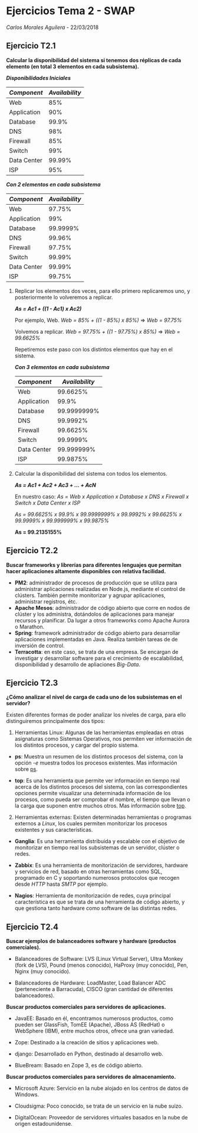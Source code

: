 # Ejercicios Tema 2 - SWAP
*Carlos Morales Aguilera* - 22/03/2018

## Ejercicio T2.1
**Calcular la disponibilidad del sistema si tenemos dos réplicas de cada elemento (en total 3 elementos en cada subsistema).**

***Disponibilidades Iniciales***


| *Component* | *Availability* |
|----------------|-----------------|
| Web | 85% |
| Application | 90% |
| Database | 99.9% |
| DNS | 98% |
| Firewall | 85% |
| Switch | 99% |
| Data Center | 99.99% |
| ISP | 95% |

***Con 2 elementos en cada subsistema***


| *Component* | *Availability* |
|----------------|-----------------|
| Web | 97.75% |
| Application | 99% |
| Database | 99.9999% |
| DNS | 99.96% |
| Firewall | 97.75% |
| Switch | 99.99% |
| Data Center | 99.99% |
| ISP | 99.75% |

 1. Replicar los elementos dos veces, para ello primero replicaremos uno, y posteriormente lo volveremos a replicar.

	***As = Ac1 + ((1 - Ac1) x Ac2)***
	
	Por ejemplo, Web.
	*Web = 85% + ((1 - 85%) x 85%)* => *Web = 97.75%*
	
	Volvemos a replicar.
	*Web = 97.75% + ((1 - 97.75%) x 85%)* => *Web = 99.6625%*
	
	Repetiremos este paso con los distintos elementos que hay en el sistema.

	***Con 3 elementos en cada subsistema***

	|  *Component* | *Availability* |
	| ----------------|-----------------|
	|  Web | 99.6625% |
	|  Application | 99.9% |
	|  Database | 99.9999999% |
	|  DNS | 99.9992% |
	|  Firewall | 99.6625% |
	|  Switch | 99.9999% |
	|  Data Center | 99.999999% |
	|  ISP | 99.9875% |
	
 2. Calcular la disponibilidad del sistema con todos los elementos.
	
	***As = Ac1 + Ac2 + Ac3 + ... + AcN***
	
	En nuestro caso:
	*As = Web x Application x Database x DNS x Firewall x Switch x Data Center x ISP*
	
	*As = 99.6625% x 99.9% x 99.9999999% x 99.9992% x 99.6625% x 99.9999% x 99.999999% x 99.9875%*
	
	**As = 99.2135155%**

## Ejercicio T2.2
**Buscar frameworks y librerías para diferentes lenguajes que permitan hacer aplicaciones altamente disponibles con relativa facilidad.**

* **PM2**: administrador de procesos de producción que se utiliza para administrar aplicaciones realizadas en Node.js, mediante el control de clústers. También permite monitorizar y agrupar aplicaciones, administrar registros, étc.
* **Apache Mesos**: administrador de código abierto que corre en nodos de clúster y los administra, dotándolos de aplicaciones para manejar recursos y planificar. Da lugar a otros frameworks como Apache Aurora o Marathon.
* **Spring**: framework administrador de código abierto para desarrollar aplicaciones implementadas en Java. Realiza también tareas de de inversión de control.
* **Terracotta**: en este caso, se trata de una empresa. Se encargan de investigar y desarrollar software para el crecimiento de escalabilidad, disponibilidad y desarrollo de apliaciones *Big-Data*.

## Ejercicio T2.3
**¿Cómo analizar el nivel de carga de cada uno de los subsistemas en el servidor?**

Existen diferentes formas de poder analizar los niveles de carga, para ello distinguiremos principalmente dos tipos:

1. Herramientas Linux: Algunas de las herramientas empleadas en otras asignaturas como Sistemas Operativos, nos permiten ver información de los distintos procesos, y cargar del propio sistema.

* **ps**: Muestra un resumen de los distintos procesos del sistema, con la opción *-e* muestra todos los procesos existentes. Mas información sobre [ps].

[ps]:http://francisconi.org/linux/comandos/ps

* **top**: Es una herramienta que permite ver información en tiempo real acerca de los distintos procesos del sistema, con las correspondientes opciones permite visualizar una determinada información de los procesos, como pueda ser comprobar el nombre, el tiempo que llevan o la carga que suponen entre muchos otros. Mas información sobre [top].

[top]:https://geekytheory.com/funcionamiento-del-comando-top-en-linux

2. Herramientas externas: Existen determinadas herramientas o programas externos a *Linux*, los cuales permiten monitorizar los procesos existentes y sus características.

* **Ganglia**: Es una herramienta distribuida y escalable con el objetivo de monitorizar en tiempo real los subsistemas de un servidor, clúster o redes.

* **Zabbix**: Es una herramienta de monitorización de servidores, hardware y servicios de red, basado en otras herramientas como SQL, programado en C y soportando numerosos protocolos que recogen desde *HTTP* hasta *SMTP* por ejemplo.

* **Nagios**: Herramienta de monitorización de redes, cuya principal característica es que se trata de una herramienta de código abierto, y que gestiona tanto hardware como software de las distintas redes.

## Ejercicio T2.4

**Buscar ejemplos de balanceadores software y hardware (productos comerciales).**

* Balanceadores de Software: LVS (Linux Virtual Server), Ultra Monkey (fork de LVS), Pound (menos conocido), HaProxy (muy conocido), Pen, Nginx (muy conocido).

* Balanceadores de Hardware: LoadMaster, Load Balancer ADC (perteneciente a Barracuda), CISCO (gran cantidad de diferentes balanceadores).

**Buscar productos comerciales para servidores de aplicaciones.**

* JavaEE: Basado en él, encontramos numerosos productos, como pueden ser GlassFish, TomEE (Apache), JBoss AS (RedHat) o WebSphere (IBM), entre muchos otros, ofrece una gran variedad.

* Zope: Destinado a la creación de sitios y aplicaciones web.

* django: Desarrollado en Python, destinado al desarrollo web.

* BlueBream: Basado en Zope 3, es de código abierto.

**Buscar productos comerciales para servidores de almacenamiento.**

* Microsoft Azure: Servicio en la nube alojado en los centros de datos de Windows.

* Cloudsigma: Poco conocido, se trata de un servicio en la nube suizo.

* DigitalOcean: Proveedor de servidores virtuales basados en la nube de origen estadounidense.